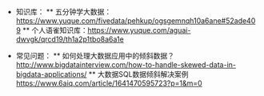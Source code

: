 * 知识库：
** 五分钟学大数据：https://www.yuque.com/fivedata/pehkup/ogsgemnqh10a6ane#52ade409
** 个人语雀知识库：https://www.yuque.com/aguai-dwvgk/qrcd19/th1a2p1tbo8a6a1e


* 常见问题：
** 如何处理大数据应用中的倾斜数据？http://www.bigdatainterview.com/how-to-handle-skewed-data-in-bigdata-applications/
** 大数据SQL数据倾斜解决案例 https://www.6aiq.com/article/1641470595723?p=1&m=0

